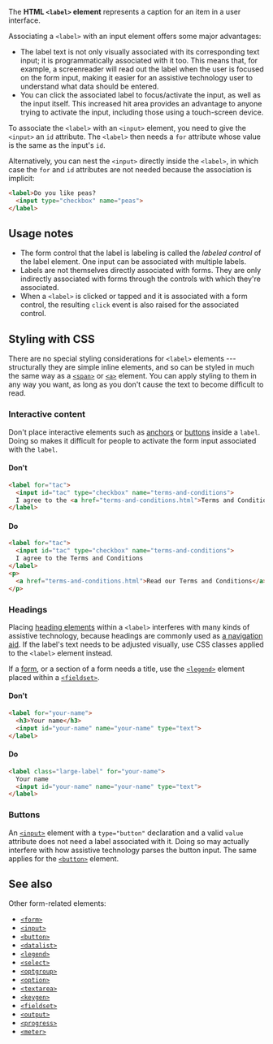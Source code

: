 <!-- <short-description> -->
The **HTML `<label>` element** represents a caption for an item in a
user interface.
<!-- </short-description> -->

<!-- <overview> -->
Associating a `<label>` with an input element offers some major
advantages:

-   The label text is not only visually associated with its
    corresponding text input; it is programmatically associated with it
    too. This means that, for example, a screenreader will read out the
    label when the user is focused on the form input, making it easier
    for an assistive technology user to understand what data should be
    entered.
-   You can click the associated label to focus/activate the input, as
    well as the input itself. This increased hit area provides an
    advantage to anyone trying to activate the input, including those
    using a touch-screen device.

To associate the `<label>` with an `<input>` element, you need to give
the `<input>` an `id` attribute. The `<label>` then needs a `for`
attribute whose value is the same as the input's `id`.

Alternatively, you can nest the `<input>` directly inside the `<label>`,
in which case the `for` and `id` attributes are not needed because the
association is implicit:

```html
<label>Do you like peas?
  <input type="checkbox" name="peas">
</label>
```
<!-- </overview> -->

<!-- <usage-notes> -->
Usage notes
-----------

-   The form control that the label is labeling is called the *labeled
    control* of the label element. One input can be associated with
    multiple labels.
-   Labels are not themselves directly associated with forms. They are
    only indirectly associated with forms through the controls with
    which they're associated.
-   When a `<label>` is clicked or tapped and it is associated with a
    form control, the resulting `click` event is also raised for the
    associated control.
<!-- </usage-notes> -->

<!-- <styling-with-css> -->
Styling with CSS
----------------

There are no special styling considerations for `<label>` elements ---
structurally they are simple inline elements, and so can be styled in
much the same way as a
[`<span>`](/en-US/docs/Web/HTML/Element/span)
or
[`<a>`](/en-US/docs/Web/HTML/Element/a)
element. You can apply styling to them in any way you want, as long as
you don't cause the text to become difficult to read.
<!-- </styling-with-css> -->

<!-- <accessibility-concerns> -->
### Interactive content

Don't place interactive elements such as
[anchors](/en-US/docs/Web/HTML/Element/a)
or
[buttons](/en-US/docs/Web/HTML/Element/button)
inside a `label`. Doing so makes it difficult for people to activate the
form input associated with the `label`.

#### Don't

```html
<label for="tac">
  <input id="tac" type="checkbox" name="terms-and-conditions">
  I agree to the <a href="terms-and-conditions.html">Terms and Conditions</a>
</label>
```

#### Do

```html
<label for="tac">
  <input id="tac" type="checkbox" name="terms-and-conditions">
  I agree to the Terms and Conditions
</label>
<p>
  <a href="terms-and-conditions.html">Read our Terms and Conditions</a>
</p>
```

### Headings

Placing [heading elements](/en-US/docs/Web/HTML/Element/Heading_Elements) within a
`<label>` interferes with many kinds of assistive technology, because
headings are commonly used as [a navigation aid](/en-US/docs/Web/HTML/Element/Heading_Elements#Navigation). If the
label's text needs to be adjusted visually, use CSS classes applied to
the `<label>` element instead.

If a [form](/en-US/docs/Web/HTML/Element/form), or a section of a form
needs a title, use the
[`<legend>`](/en-US/docs/Web/HTML/Element/legend)
element placed within a
[`<fieldset>`](/en-US/docs/Web/HTML/Element/fieldset).

#### Don't

```html
<label for="your-name">
  <h3>Your name</h3>
  <input id="your-name" name="your-name" type="text">
</label>
```

#### Do

```html
<label class="large-label" for="your-name">
  Your name
  <input id="your-name" name="your-name" type="text">
</label> 
```

### Buttons

An [`<input>`](/en-US/docs/Web/HTML/Element/input)
element with a `type="button"` declaration and a valid `value` attribute
does not need a label associated with it. Doing so may actually
interfere with how assistive technology parses the button input. The
same applies for the
[`<button>`](/en-US/docs/Web/HTML/Element/button)
element.
<!-- </accessibility-concerns> -->

<!-- <see-also> -->
See also
--------

Other form-related elements:

-   [`<form>`](/en-US/docs/Web/HTML/Element/form)
-   [`<input>`](/en-US/docs/Web/HTML/Element/input)
-   [`<button>`](/en-US/docs/Web/HTML/Element/button)
-   [`<datalist>`](/en-US/docs/Web/HTML/Element/datalist)
-   [`<legend>`](/en-US/docs/Web/HTML/Element/legend)
-   [`<select>`](/en-US/docs/Web/HTML/Element/select)
-   [`<optgroup>`](/en-US/docs/Web/HTML/Element/optgroup)
-   [`<option>`](/en-US/docs/Web/HTML/Element/option)
-   [`<textarea>`](/en-US/docs/Web/HTML/Element/textarea)
-   [`<keygen>`](/en-US/docs/Web/HTML/Element/keygen)
-   [`<fieldset>`](/en-US/docs/Web/HTML/Element/fieldset)
-   [`<output>`](/en-US/docs/Web/HTML/Element/output)
-   [`<progress>`](/en-US/docs/Web/HTML/Element/progress)
-   [`<meter>`](/en-US/docs/Web/HTML/Element/meter)
<!-- </see-also> -->
